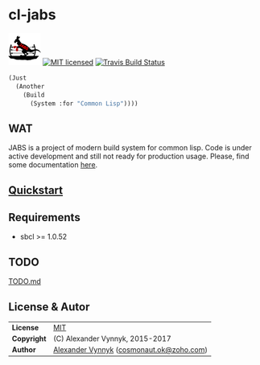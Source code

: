 # cl-jabs

![](https://github.com/cl-jabs/cl-jabs/blob/master/share/images/JABS_64x64.png) [![MIT licensed](https://img.shields.io/badge/license-MIT-blue.svg)](./LICENSE) [![Travis Build Status](https://api.travis-ci.org/cl-jabs/cl-jabs.svg?branch=master)](https://travis-ci.org/cl-jabs/cl-jabs)
```lisp
(Just
  (Another
    (Build
      (System :for "Common Lisp"))))
```

## WAT
JABS is a project of modern build system for common lisp. Code is under active development and still not ready for production usage. Please, find some documentation [here](https://github.com/cl-jabs/cl-jabs/wiki).

## [Quickstart](https://github.com/cl-jabs/cl-jabs/wiki/quickstart)

## Requirements

* sbcl >= 1.0.52

## TODO

[TODO.md](./TODO.md)

## License & Autor
| | |
|:--|---|
| **License** | [MIT](./LICENSE) |
| **Copyright** | (C) Alexander Vynnyk, 2015-2017 |
| **Author** | [Alexander Vynnyk](https://github.com/cosmonaut.ok) (<cosmonaut.ok@zoho.com>) |
